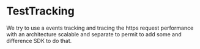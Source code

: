 # TestTracking

We try to use a events tracking and tracing the https request performance with an architecture scalable and separate to permit to add some and difference SDK to do that.
